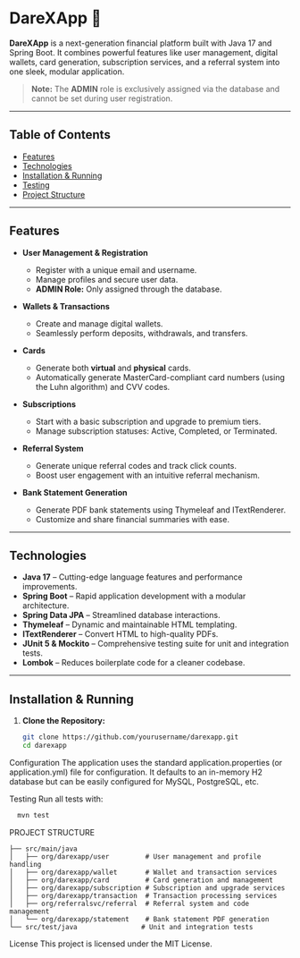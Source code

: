 # DareXApp 🚀

**DareXApp** is a next-generation financial platform built with Java 17 and Spring Boot. It combines powerful features like user management, digital wallets, card generation, subscription services, and a referral system into one sleek, modular application.

> **Note:** The **ADMIN** role is exclusively assigned via the database and cannot be set during user registration.

---

## Table of Contents

- [Features](#features)
- [Technologies](#technologies)
- [Installation & Running](#installation--running)
- [Testing](#testing)
- [Project Structure](#project-structure)

---

## Features

- **User Management & Registration**  
  - Register with a unique email and username.
  - Manage profiles and secure user data.
  - **ADMIN Role:** Only assigned through the database.

- **Wallets & Transactions**  
  - Create and manage digital wallets.
  - Seamlessly perform deposits, withdrawals, and transfers.

- **Cards**  
  - Generate both **virtual** and **physical** cards.
  - Automatically generate MasterCard-compliant card numbers (using the Luhn algorithm) and CVV codes.

- **Subscriptions**  
  - Start with a basic subscription and upgrade to premium tiers.
  - Manage subscription statuses: Active, Completed, or Terminated.

- **Referral System**  
  - Generate unique referral codes and track click counts.
  - Boost user engagement with an intuitive referral mechanism.

- **Bank Statement Generation**  
  - Generate PDF bank statements using Thymeleaf and ITextRenderer.
  - Customize and share financial summaries with ease.

---

## Technologies

- **Java 17** – Cutting-edge language features and performance improvements.
- **Spring Boot** – Rapid application development with a modular architecture.
- **Spring Data JPA** – Streamlined database interactions.
- **Thymeleaf** – Dynamic and maintainable HTML templating.
- **ITextRenderer** – Convert HTML to high-quality PDFs.
- **JUnit 5 & Mockito** – Comprehensive testing suite for unit and integration tests.
- **Lombok** – Reduces boilerplate code for a cleaner codebase.

---

## Installation & Running

1. **Clone the Repository:**

   ```bash
   git clone https://github.com/yourusername/darexapp.git
   cd darexapp
   ```
   
Configuration
The application uses the standard application.properties (or application.yml) file for configuration. It defaults to an in-memory H2 database but can be easily configured for MySQL, PostgreSQL, etc.

Testing
Run all tests with:
  ```bash
    mvn test
```
PROJECT STRUCTURE
```
├── src/main/java
│   ├── org/darexapp/user         # User management and profile handling
│   ├── org/darexapp/wallet       # Wallet and transaction services
│   ├── org/darexapp/card         # Card generation and management
│   ├── org/darexapp/subscription # Subscription and upgrade services
│   ├── org/darexapp/transaction  # Transaction processing services
│   ├── org/referralsvc/referral  # Referral system and code management
│   └── org/darexapp/statement    # Bank statement PDF generation
└── src/test/java                # Unit and integration tests
```

License
This project is licensed under the MIT License.
